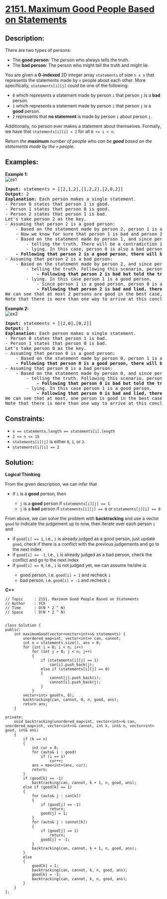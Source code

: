 # [2151. Maximum Good People Based on Statements](https://leetcode.com/problems/maximum-good-people-based-on-statements/)


## Description:

<p>There are two types of persons:</p>

<ul>
    <li>The <strong>good person</strong>: The person who always tells the truth.</li>
    <li>The <strong>bad person</strong>: The person who might tell the truth and might lie.</li>
</ul>

<p>You are given a <strong>0-indexed</strong> 2D integer array <code>statements</code> of size <code>n x n</code> that represents the statements made by <code>n</code> people about each other. More specifically, <code>statements[i][j]</code> could be one of the following:</p>

<ul>
    <li><code>0</code> which represents a statement made by person <code>i</code> that person <code>j</code> is a <strong>bad</strong> person.</li>
    <li><code>1</code> which represents a statement made by person <code>i</code> that person <code>j</code> is a <strong>good</strong> person.</li>
    <li><code>2</code> represents that <strong>no statement</strong> is made by person <code>i</code> about person <code>j</code>.</li>
</ul>

<p>Additionally, no person ever makes a statement about themselves. Formally, we have that <code>statements[i][i] = 2</code> for all <code>0 &lt;= i &lt; n</code>.</p>

<p>Return <em>the <strong>maximum</strong> number of people who can be <strong>good</strong> based on the statements made by the <code>n</code> people.</em></p>


## Examples:

<strong>Example 1:</strong>
<br/>![ex1](https://assets.leetcode.com/uploads/2022/01/15/logic1.jpg)
<pre>
<strong>Input:</strong> statements = [[2,1,2],[1,2,2],[2,0,2]]
<strong>Output:</strong> 2
<strong>Explanation:</strong> Each person makes a single statement.
- Person 0 states that person 1 is good.
- Person 1 states that person 0 is good.
- Person 2 states that person 1 is bad.
Let's take person 2 as the key.
- Assuming that person 2 is a good person:
    - Based on the statement made by person 2, person 1 is a bad person.
    - Now we know for sure that person 1 is bad and person 2 is good.
    - Based on the statement made by person 1, and since person 1 is bad, they could be:
        - telling the truth. There will be a contradiction in this case and this assumption is invalid.
        - lying. In this case, person 0 is also a bad person and lied in their statement.
    <strong>- Following that person 2 is a good person, there will be only one good person in the group.</strong>
- Assuming that person 2 is a bad person:
    - Based on the statement made by person 2, and since person 2 is bad, they could be:
        - telling the truth. Following this scenario, person 0 and 1 are both bad as explained before.
            <strong>- Following that person 2 is bad but told the truth, there will be no good persons in the group.</strong>
        - lying. In this case person 1 is a good person.
            - Since person 1 is a good person, person 0 is also a good person.
            <strong>- Following that person 2 is bad and lied, there will be two good persons in the group.</strong>
We can see that at most 2 persons are good in the best case, so we return 2.
Note that there is more than one way to arrive at this conclusion.
</pre>

<strong>Example 2:</strong>
<br/>![ex2](https://assets.leetcode.com/uploads/2022/01/15/logic2.jpg)
<pre>
<strong>Input:</strong> statements = [[2,0],[0,2]]
<strong>Output:</strong> 1
<strong>Explanation:</strong> Each person makes a single statement.
- Person 0 states that person 1 is bad.
- Person 1 states that person 0 is bad.
Let's take person 0 as the key.
- Assuming that person 0 is a good person:
    - Based on the statement made by person 0, person 1 is a bad person and was lying.
    <strong>- Following that person 0 is a good person, there will be only one good person in the group.</strong>
- Assuming that person 0 is a bad person:
    - Based on the statement made by person 0, and since person 0 is bad, they could be:
        - telling the truth. Following this scenario, person 0 and 1 are both bad.
            <strong>- Following that person 0 is bad but told the truth, there will be no good persons in the group.</strong>
        - lying. In this case person 1 is a good person.
            <strong>- Following that person 0 is bad and lied, there will be only one good person in the group.</strong>
We can see that at most, one person is good in the best case, so we return 1.
Note that there is more than one way to arrive at this conclusion.
</pre>


## Constraints:

<ul>
    <li><code>n == statements.length == statements[i].length</code></li>
    <li><code>2 &lt;= n &lt;= 15</code></li>
    <li><code>statements[i][j]</code> is either <code>0</code>, <code>1</code>, or <code>2</code>.</li>
    <li><code>statements[i][i] == 2</code></li>
</ul>


## Solution:

<strong>Logical Thinking</strong>
<p>From the given description, we can infer that</p>

<ul>
    <li>if <code>i</code> is a <strong>good</strong> person, then</li>
    <ul>
        <li><code>j</code> is a <strong>good</strong> person if <code>statements[i][j] == 1</code></li>
        <li><code>j</code> is a <strong>bad</strong> person if <code>statements[i][j] == 0</code> or <code>statements[j][i] == 0</code></li>
    </ul>
</ul> 

<p>From above, we can solve the problem with <strong>backtracking</strong> and use a vector <code>good</code> to indicate the judgement up to now, then iterate over each person <code>i</code> and</p>

<ul>
    <li>if <code>good[i] == 1</code>, i.e., <code>i</code> is already judged as a good person, just update <code>good</code>, check if there is a conflict with the previous judgements and go to the next index</li>
    <li>if <code>good[i] == -1</code>, i.e., <code>i</code> is already judged as a bad person, check the conflict and go to the next index</li>
    <li>if <code>good[i] == 0</code>, i.e., <code>i</code> is not judged yet, we can assume he/she is</li>
    <ul>
        <li>good person, i.e. <code>good[i] = 1</code> and recheck <code>i</code></li>
        <li>bad person, i.e. <code>good[i] = -1</code> and recheck <code>i</code></li>
    </ul>
</ul>


<strong>C++</strong>

```
// Topic     : 2151. Maximum Good People Based on Statements
// Author    : YCX 
// Time      : O(N * 2 ^ N) 
// Space     : O(N * 2 ^ N)


class Solution {
public:
    int maximumGood(vector<vector<int>>& statements) {
        unordered_map<int, vector<int>> can, cannot;
        int n = statements.size(), ans = 0;
        for (int i = 0; i < n; i++)
            for (int j = 0; j < n; j++)
            {
                if (statements[i][j] == 1)
                    can[i].push_back(j);
                else if (statements[i][j] == 0)
                {
                    cannot[j].push_back(i);
                    cannot[i].push_back(j);
                }
            }
        vector<int> good(n, 0);
        backtracking(can, cannot, 0, n, good, ans);
        return ans;
    }
    
private: 
    void backtracking(unordered_map<int, vector<int>>& can, unordered_map<int, vector<int>>& cannot, int k, int& n, vector<int> good, int& ans)
    {
        if (k == n)
        {
            int cur = 0;
            for (auto& i : good)
                if (i == 1)
                    cur++;
            ans = max<int>(ans, cur);
            return;
        }
        if (good[k] == -1)
            backtracking(can, cannot, k + 1, n, good, ans);
        else if (good[k] == 1)
        {
            for (auto& j : can[k])
            {
                if (good[j] == -1)
                    return;
                good[j] = 1;
            }
            for (auto& j : cannot[k])
            {
                if (good[j] == 1)
                    return;
                good[j] = -1;
            }
            backtracking(can, cannot, k + 1, n, good, ans);
        }
        else
        {
            good[k] = 1;
            backtracking(can, cannot, k, n, good, ans);
            good[k] = -1;
            backtracking(can, cannot, k, n, good, ans);
        }
    }
};
```
